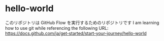 # hello-world
このリポジトリは GitHub Flow を実行するためのリポジトリです
I am learning how to use git while referencing the following URL: https://docs.github.com/ja/get-started/start-your-journey/hello-world
